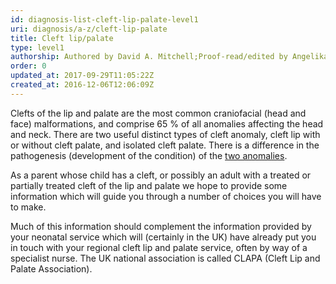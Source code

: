 ```yaml
---
id: diagnosis-list-cleft-lip-palate-level1
uri: diagnosis/a-z/cleft-lip-palate
title: Cleft lip/palate
type: level1
authorship: Authored by David A. Mitchell;Proof-read/edited by Angelika Sebald
order: 0
updated_at: 2017-09-29T11:05:22Z
created_at: 2016-12-06T12:06:09Z
---
```


<p>Clefts of the lip and palate are the most common craniofacial
    (head and face) malformations, and comprise 65 % of all anomalies
    affecting the head and neck. There are two useful distinct
    types of cleft anomaly, cleft lip with or without cleft palate,
    and isolated cleft palate. There is a difference in the pathogenesis
    (development of the condition) of the <a href="/diagnosis/a-z/cleft-lip-palate/detailed">two anomalies</a>.</p>
<p>As a parent whose child has a cleft, or possibly an adult with
    a treated or partially treated cleft of the lip and palate
    we hope to provide some information which will guide you
    through a number of choices you will have to make.</p>
<p>Much of this information should complement the information provided
    by your neonatal service which will (certainly in the UK)
    have already put you in touch with your regional cleft lip
    and palate service, often by way of a specialist nurse. The
    UK national association is called CLAPA (Cleft Lip and Palate
    Association).</p>
